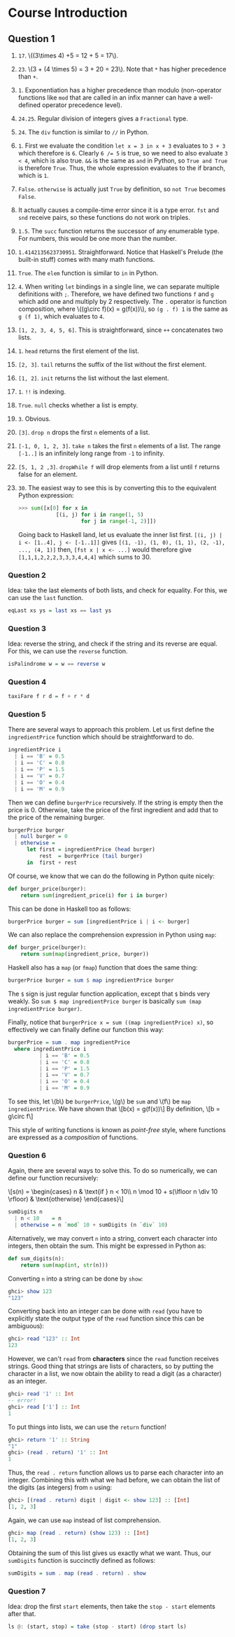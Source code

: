 # Course Introduction

## Question 1

1. `17`. \\((3\times 4) +5 = 12 + 5 = 17\\).
2. `23`. \\(3 + (4 \times 5) = 3 + 20 = 23\\). Note that `*` has higher precedence than `+`.
3. `1`. Exponentiation has a higher precedence than modulo (non-operator functions like `mod` that are called in an infix manner can have a well-defined operator precedence level).
4. `24.25`. Regular division of integers gives a `Fractional` type.
5. `24`. The `div` function is similar to `//` in Python.
6. `1`. First we evaluate the condition `let x = 3 in x + 3` evaluates to `3 + 3` which therefore is `6`. Clearly `6 /= 5` is true, so we need to also evaluate `3 < 4`, which is also true. `&&` is the same as `and` in Python, so `True and True` is therefore `True`. Thus, the whole expression evaluates to the if branch, which is `1`.
7. `False`. `otherwise` is actually just `True` by definition, so `not True` becomes `False`.
8. It actually causes a compile-time error since it is a type error. `fst` and `snd` receive pairs, so these functions do not work on triples.
9. `1.5`. The `succ` function returns the successor of any enumerable type. For numbers, this would be one more than the number.
10. `1.4142135623730951`. Straightforward. Notice that Haskell's Prelude (the built-in stuff) comes with many math functions.
11. `True`. The `elem` function is similar to
    `in` in Python.
12. `4`. When writing `let` bindings in a single line, we can
    separate multiple definitions with `;`. Therefore, we have defined
    two functions `f` and `g` which add one and multiply by 2
    respectively. The `.` operator is function composition, where
    \\((g\circ f)(x) = g(f(x))\\), so `(g . f) 1` is the same as
    `g (f 1)`, which evaluates to `4`.
13. `[1, 2, 3, 4, 5, 6]`. This is straightforward, since
    `++` concatenates two lists.
14. `1`. `head` returns the first element of the
    list.
15. `[2, 3]`. `tail` returns the suffix of the list
    without the first element.
16. `[1, 2]`. `init` returns the list without the
    last element.
17. `1`. `!!` is indexing.
18. `True`. `null` checks whether a list is empty.
19. `3`. Obvious.
20. `[3]`. `drop n` drops the first `n` elements of
    a list.
21. `[-1, 0, 1, 2, 3]`. `take n` takes the first `n`
    elements of a list. The range `[-1..]` is an infinitely
    long range from `-1` to infinity.
22. `[5, 1, 2 ,3]`. `dropWhile f` will drop elements
    from a list until `f` returns false for an element.
23. `30`. The easiest way to see this is by converting this to
    the equivalent Python expression:
    ```python
    >>> sum([x[0] for x in 
                [(i, j) for i in range(1, 5)
                        for j in range(-1, 2)]])
    ```

    Going back to Haskell land, let us evaluate the inner list first.
    `[(i, j) | i <- [1..4], j <- [-1..1]]` gives
    `[(1, -1), (1, 0), (1, 1), (2, -1), ..., (4, 1)]` then,
    `[fst x | x <- ...]` would therefore give
    `[1,1,1,2,2,2,3,3,3,4,4,4]` which sums to 30.

### Question 2
Idea: take the last elements of both lists, and check for
equality. For this, we can use the `last` function.

``` haskell
eqLast xs ys = last xs == last ys
```

### Question 3
Idea: reverse the string, and check if the string and its
reverse are equal. For this, we can use the `reverse`
function.

``` haskell
isPalindrome w = w == reverse w
```

### Question 4

``` haskell
taxiFare f r d = f + r * d
```

### Question 5
There are several ways to approach this problem. Let us
first define the `ingredientPrice` function which should be
straightforward to do.

``` haskell
ingredientPrice i 
  | i == 'B' = 0.5
  | i == 'C' = 0.8
  | i == 'P' = 1.5
  | i == 'V' = 0.7
  | i == 'O' = 0.4
  | i == 'M' = 0.9
```

Then we can define `burgerPrice` recursively. If the string is
empty then the price is 0. Otherwise, take the price of the first
ingredient and add that to the price of the remaining burger.

``` haskell
burgerPrice burger 
  | null burger = 0
  | otherwise = 
      let first = ingredientPrice (head burger)
          rest  = burgerPrice (tail burger)
      in  first + rest
```

Of course, we know that we can do the following in Python quite nicely:

``` python
def burger_price(burger):
    return sum(ingredient_price(i) for i in burger)
```

This can be done in Haskell too as follows:

``` haskell
burgerPrice burger = sum [ingredientPrice i | i <- burger]
```

We can also replace the comprehension expression in Python using
`map`:

``` python
def burger_price(burger):
    return sum(map(ingredient_price, burger))
```

Haskell also has a `map` (or `fmap`) function that
does the same thing:

``` haskell
burgerPrice burger = sum $ map ingredientPrice burger
```

The `$` sign is just regular function application, except that `$` binds
very weakly. So `sum $ map ingredientPrice burger` is basically
`sum (map ingredientPrice burger)`.

Finally, notice that
`burgerPrice x = sum ((map ingredientPrice) x)`, so
effectively we can finally define our function this way:

``` haskell
burgerPrice = sum . map ingredientPrice
  where ingredientPrice i 
          | i == 'B' = 0.5
          | i == 'C' = 0.8
          | i == 'P' = 1.5
          | i == 'V' = 0.7
          | i == 'O' = 0.4
          | i == 'M' = 0.9
```

To see this, let \\(b\\) be `burgerPrice`, \\(g\\) be `sum` and \\(f\\) be
`map ingredientPrice`. We have shown that \\[b(x) = g(f(x))\\] By
definition, \\[b = g\circ f\\]

This style of writing functions is known as _point-free_ style, where functions are expressed 
as a _composition_ of functions.

### Question 6
Again, there are several ways to solve this. To do so
numerically, we can define our function recursively:

\\[s(n) = \begin{cases}
    n & \text{if } n < 10\\\\
    n \mod 10 + s(\lfloor n \div 10 \rfloor)  & \text{otherwise} 
  \end{cases}\\]

``` haskell
sumDigits n
  | n < 10    = n
  | otherwise = n `mod` 10 + sumDigits (n `div` 10)
```

Alternatively, we may convert `n` into a string, convert each character
into integers, then obtain the sum. This might be expressed in Python
as:

``` python
def sum_digits(n):
    return sum(map(int, str(n)))
```

Converting `n` into a string can be done by `show`:

``` haskell
ghci> show 123
"123"
```

Converting back into an integer can be done with `read` (you have to
explicitly state the output type of the `read` function since this can
be ambiguous):

``` haskell
ghci> read "123" :: Int
123
```

However, we can't `read` from **characters** since the `read` function
receives strings. Good thing that strings are lists of characters, so by
putting the character in a list, we now obtain the ability to read a
digit (as a character) as an integer.

``` haskell
ghci> read '1' :: Int
-- error!
ghci> read ['1'] :: Int
1
```

To put things into lists, we can use the `return` function!

``` haskell
ghci> return '1' :: String
"1"
ghci> (read . return) '1' :: Int
1
```

Thus, the `read . return` function allows us to parse each character
into an integer. Combining this with what we had before, we can obtain
the list of the digits (as integers) from `n` using:

``` haskell
ghci> [(read . return) digit | digit <- show 123] :: [Int]
[1, 2, 3]
```

Again, we can use `map` instead of list comprehension.

``` haskell
ghci> map (read . return) (show 123) :: [Int]
[1, 2, 3]
```

Obtaining the sum of this list gives us exactly what we want. Thus, our
`sumDigits` function is succinctly defined as follows:

``` haskell
sumDigits = sum . map (read . return) . show
```

### Question 7
Idea: drop the first `start` elements, then take the
`stop - start` elements after that.

``` haskell
ls @: (start, stop) = take (stop - start) (drop start ls)
```

